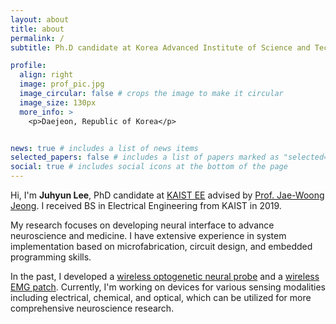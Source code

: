 ```yaml
---
layout: about
title: about
permalink: /
subtitle: Ph.D candidate at Korea Advanced Institute of Science and Technology (KAIST)

profile:
  align: right
  image: prof_pic.jpg
  image_circular: false # crops the image to make it circular
  image_size: 130px
  more_info: >
    <p>Daejeon, Republic of Korea</p>


news: true # includes a list of news items
selected_papers: false # includes a list of papers marked as "selected={true}"
social: true # includes social icons at the bottom of the page
---
```



Hi, I'm **Juhyun Lee**, PhD candidate at [KAIST EE](https://ee.kaist.ac.kr/) advised by [Prof. Jae-Woong Jeong](https://www.jeongresearch.org/).
I received BS in Electrical Engineering from KAIST in 2019.

My research focuses on developing neural interface to advance neuroscience and medicine.
I have extensive experience in system implementation based on microfabrication, circuit design, and embedded programming skills.

In the past, I developed a [wireless optogenetic neural probe](https://www.nature.com/articles/s41596-022-00758-8) and a [wireless EMG patch](https://www.science.org/doi/10.1126/sciadv.adk5260).
Currently, I'm working on devices for various sensing modalities including electrical, chemical, and optical, which can be utilized for more comprehensive neuroscience research.
